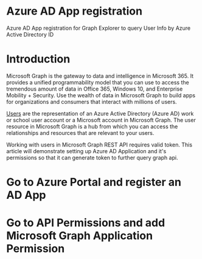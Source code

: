 # Azure AD App registration
Azure AD App registration for Graph Explorer to query User Info by Azure Active Directory ID

# Introduction
Microsoft Graph is the gateway to data and intelligence in Microsoft 365. It provides a unified programmability model that you can use to access the tremendous amount of data in Office 365, Windows 10, and Enterprise Mobility + Security. Use the wealth of data in Microsoft Graph to build apps for organizations and consumers that interact with millions of users.

[Users](https://docs.microsoft.com/en-us/graph/api/resources/users?view=graph-rest-1.0) are the representation of an Azure Active Directory (Azure AD) work or school user account or a Microsoft account in Microsoft Graph. The user resource in Microsoft Graph is a hub from which you can access the relationships and resources that are relevant to your users.

Working with users in Microsoft Graph REST API requires valid token. This article will demonstrate setting up Azure AD Application and it's permissions so that it can generate token to further query graph api.

# Go to Azure Portal and register an AD App


# Go to API Permissions and add Microsoft Graph Application Permission


# 
